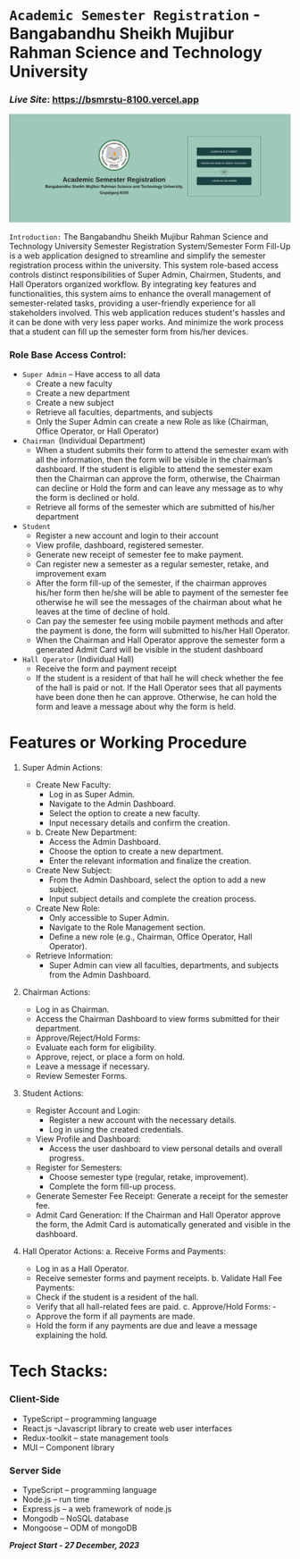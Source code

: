 # `Academic Semester Registration` - Bangabandhu Sheikh Mujibur Rahman Science and Technology University

### **_Live Site_**: https://bsmrstu-8100.vercel.app

<img src='./welcome-page.png'>

`Introduction:` The Bangabandhu Sheikh Mujibur Rahman Science and Technology University Semester Registration System/Semester Form Fill-Up is a web application designed to streamline and simplify the semester registration process within the university. This system role-based access controls distinct responsibilities of Super Admin, Chairmen, Students, and Hall Operators organized workflow. By integrating key features and functionalities, this system aims to enhance the overall management of semester-related tasks, providing a user-friendly experience for all stakeholders involved. This web application reduces student's hassles and it can be done with very less paper works. And minimize the work process that a student can fill up the semester form from his/her devices.

### Role Base Access Control:

- `Super Admin` – Have access to all data
  - Create a new faculty
  - Create a new department
  - Create a new subject
  - Retrieve all faculties, departments, and subjects
  - Only the Super Admin can create a new Role as like (Chairman, Office Operator, or Hall Operator)
- `Chairman `(Individual Department)
  - When a student submits their form to attend the semester exam with all the information, then the form will be visible in the chairman’s dashboard. If the student is eligible to attend the semester exam then the Chairman can approve the form, otherwise, the Chairman can decline or Hold the form and can leave any message as to why the form is declined or hold.
  - Retrieve all forms of the semester which are submitted of his/her department
- `Student`
  - Register a new account and login to their account
  - View profile, dashboard, registered semester.
  - Generate new receipt of semester fee to make payment.
  - Can register new a semester as a regular semester, retake, and improvement exam
  - After the form fill-up of the semester, if the chairman approves his/her form then he/she will be able to payment of the semester fee otherwise he will see the messages of the chairman about what he leaves at the time of decline of hold.
  - Can pay the semester fee using mobile payment methods and after the payment is done, the form will submitted to his/her Hall Operator.
  - When the Chairman and Hall Operator approve the semester form a generated Admit Card will be visible in the student dashboard
- `Hall Operator` (Individual Hall)
  - Receive the form and payment receipt
  - If the student is a resident of that hall he will check whether the fee of the hall is paid or not. If the Hall Operator sees that all payments have been done then he can approve. Otherwise, he can hold the form and leave a message about why the form is held.

# Features or Working Procedure

1. Super Admin Actions:
   - Create New Faculty:
     - Log in as Super Admin.
     - Navigate to the Admin Dashboard.
     - Select the option to create a new faculty.
     - Input necessary details and confirm the creation.
   - b. Create New Department:
     - Access the Admin Dashboard.
     - Choose the option to create a new department.
     - Enter the relevant information and finalize the creation.
   - Create New Subject:
     - From the Admin Dashboard, select the option to add a new subject.
     - Input subject details and complete the creation process.
   - Create New Role:
     - Only accessible to Super Admin.
     - Navigate to the Role Management section.
     - Define a new role (e.g., Chairman, Office Operator, Hall Operator).
   - Retrieve Information:
     - Super Admin can view all faculties, departments, and subjects from the Admin Dashboard.
2. Chairman Actions:

   - Log in as Chairman.
   - Access the Chairman Dashboard to view forms submitted for their department.
   - Approve/Reject/Hold Forms:
   - Evaluate each form for eligibility.
   - Approve, reject, or place a form on hold.
   - Leave a message if necessary.
   - Review Semester Forms.

3. Student Actions:

   - Register Account and Login:
     - Register a new account with the necessary details.
     - Log in using the created credentials.
   - View Profile and Dashboard:
     - Access the user dashboard to view personal details and overall progress.
   - Register for Semesters:
     - Choose semester type (regular, retake, improvement).
     - Complete the form fill-up process.
   - Generate Semester Fee Receipt: Generate a receipt for the semester fee.
   - Admit Card Generation: If the Chairman and Hall Operator approve the form, the Admit Card is automatically generated and visible in the dashboard.

4. Hall Operator Actions:
   a. Receive Forms and Payments:
   - Log in as a Hall Operator.
   - Receive semester forms and payment receipts.
     b. Validate Hall Fee Payments:
   - Check if the student is a resident of the hall.
   - Verify that all hall-related fees are paid.
     c. Approve/Hold Forms: -
   - Approve the form if all payments are made.
   - Hold the form if any payments are due and leave a message explaining the hold.

# Tech Stacks:

### Client-Side

- TypeScript – programming language
- React.js –Javascript library to create web user interfaces
- Redux-toolkit – state management tools
- MUI – Component library

### Server Side

- TypeScript – programming language
- Node.js – run time
- Express.js – a web framework of node.js
- Mongodb – NoSQL database
- Mongoose – ODM of mongoDB

**_Project Start - 27 December, 2023_**
